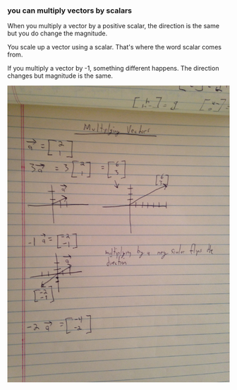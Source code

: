 ### you can multiply vectors by scalars

When you multiply a vector by a positive scalar, the direction is the same but you do change the magnitude.

You scale up a vector using a scalar. That's where the word scalar comes from.

If you multiply a vector by -1, something different happens.  The direction changes but magnitude is the same.

![multiplying_by_scalars](lesson_4.jpeg)
